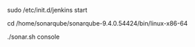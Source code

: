 sudo /etc/init.d/jenkins start

cd /home/sonarqube/sonarqube-9.4.0.54424/bin/linux-x86-64

./sonar.sh console
